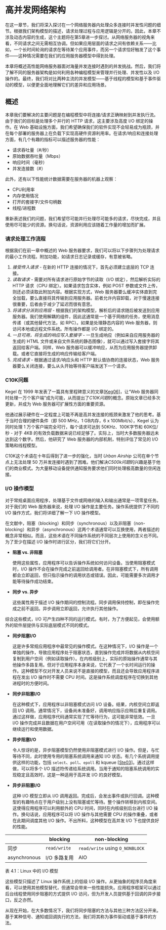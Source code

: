 # 高并发网络架构

在这一章节，我们将深入探讨在一个网络服务器内处理众多连接时并发性问题的细节。根据我们架构模型的描述，请求处理过程与应用逻辑是分开的。因此，本章不涉及动态内容的生成，这个主题将在第5章进一步探讨。从网络服务器的视角来看，不同请求之间无需相互协调。但如果应用层面的请求之间有依赖关系——比如，一个长时间轮询的请求在等待某个应用事件，而另一个请求恰好触发了这个事件——这种情况需要在我们的应用服务器模型中得到处理。

本章将概述高性能网络服务器面对海量并发连接时遇到的并发挑战。然后，我们将了解不同的服务器架构是如何利用各种编程模型来管理并行处理、并发性以及 I/O 操作的。最终，我们将对比两种主流的并发模型——基于线程的模型和基于事件驱动的模型，以便更全面地理解它们的差异和应用场景。

## 概述

本章我们要解决的主要问题是在编程模型中将连接/请求正确映射到并发执行流。由于我们的目标是处理多个并行的 HTTP 请求，这主要涉及高度 I/O 绑定的操作。在 Web 基础设施方面，我们希望确保我们的软件实现不会轻易成为瓶颈，并在每个部署的服务器上在负载下实现高硬件资源利用率。在请求/响应和连接处理方面，有几个有趣的指标可以描述服务器的性能：

- 请求吞吐量（#/秒）
- 原始数据吞吐量（Mbps）
- 响应时间（毫秒）
- 并发连接数（#）

此外，还有以下性能统计数据需要在服务器的机器上观察：

- CPU利用率
- 内存使用情况
- 打开的套接字/文件句柄数
- 线程/进程数

重新表述我们的问题，我们希望尽可能并行处理尽可能多的请求，尽快完成，并且使用尽可能少的资源。换句话说，资源利用应该随着工作量的增加而扩展。

### 请求处理工作流程

根据我们在前一章中概述的 Web 服务器要求，我们可以将以下步骤列为处理请求的最小工作流程。附加功能，如请求日志记录或缓存，有意被省略。

1. *接受传入请求* - 在新的 HTTP 连接的情况下，首先必须建立底层的 TCP 连接。
2. *读取请求* - 需要对所有请求进行原始字节的读取（I/O 绑定），然后解析实际的 HTTP 请求（CPU 绑定）。如果请求包含实体，例如 POST 参数或文件上传，则还必须读取此附加内容。根据实现方式，Web 服务器要么缓冲实体直到完全加载，要么直接将其传输到应用服务器。前者允许内容卸载，对于慢速连接很重要，后者由于减少了延迟而很有意思。
3. *将请求分派到应用层* - 根据我们的架构模型，解析后的请求随后被发送到应用服务器。我们使用解耦的组件，因此这通常是一个基于网络的任务，使用消息传递（或其他替代方法，如 RPC）。如果是处理静态内容的 Web 服务器，则访问本地或远程文件系统。所有操作都是 I/O 绑定的。
4. *一旦可用，将生成的响应写入套接字* - 一旦生成响应（例如来自应用服务器的生成的 HTML 文件或来自文件系统的静态图像），就可以通过写入套接字将其返回给客户端。同样，Web 服务器可以缓冲响应，从而为应用服务器提供卸载。或者它直接将生成的响应传输给客户端。
5. *完成请求* - 根据通过请求/响应头和 HTTP 默认值协商的连接状态，Web 服务器要么关闭连接，要么从头开始等待客户端发送下一个请求。

### C10K问题

Kegel 在 1999 年发表了一篇具有里程碑意义的文章[[Keg06](https://berb.github.io/diploma-thesis/community/0_bibliography.html#Kegel2006)]，让“Web 服务器同时处理一万个客户端”成为可能，从而提出了*C10K问题*的概念。原始文章已经多次更新，并成为 Web 服务器可扩展性方面的重要资源。

他通过展示硬件在一定程度上可能不再是高并发连接的瓶颈来激发了他的思考。基于当时合理的硬件条件（即 500 MHz，1 GB内存，6 x 100Mbit/s），Kegel 认为同时处理 1 万个客户端完全可行，每个请求可达到 50KHz、100K字节和 60K位/秒 - 对于 4KB 的有效负载数据来说已经足够了。实际上，当时大多数服务器远未达到这个数字。然后，他研究了 Web 服务器的内部机制，特别评估了常见的 I/O 策略和线程模型。

C10K这个术语在十年后得到了进一步的强化，当时 *Urban Airship* 公司在单个节点上无法处理 50 万并发连接时遇到了困难。他们解决*C500k问题*的兴趣是基于他们的商业模式。为大量移动设备提供通知服务要求他们同时处理极高数量的空闲连接。

### I/O 操作模型

对于常规桌面应用程序，处理基于文件或网络的输入和输出通常是一项零星任务。对于我们的 Web 服务器来说，处理 I/O 操作是主要任务。操作系统提供了不同的 I/O 操作方式，我们将详细了解一下 I/O 操作模型。

在文献中，阻塞（blocking）和同步（synchronous）以及非阻塞（non-blocking）和异步（asynchronous）这两个术语通常可以互换使用，两者描述的概念非常相似。而且，这些术语在不同操作系统的不同层次上使用的含义也不同。为了至少在描述 I/O 操作时进行区分，我们将它们分开。

- **阻塞 vs. 非阻塞**

  使用这些属性，应用程序可以告诉操作系统如何访问设备。当使用阻塞模式时，I/O 操作不会在操作完成之前返回给调用者。在非阻塞模式下，所有调用都会立即返回，但只指示操作的调用状态或错误。因此，可能需要多次调用才能等待操作成功结束。

- **同步 vs. 异步**

  这些属性用于描述 I/O 操作期间的控制流程。同步调用保持控制，即在操作完成之前不返回。异步调用立即返回，允许执行其他操作。

综合这些模式，I/O 可产生四种不同的运行模式。有时，为了方便起见，会使用额外的软件层提供与实际底层模式不同的模式。

- **同步阻塞I/O**

  这是许多常规应用程序中最常见的操作模式。在这种情况下，I/O 操作是一个单独的操作，导致应用程序处于阻塞状态，直到操作完成并将数据从内核空间复制到用户空间（例如读取操作）。在内核级别上，实际的原始操作通常与其他操作多路复用。但对于应用程序本身来说，它代表了一个长时间运行的操作。这种模型不仅对开发人员来说不是直接的模型，而且还会导致应用程序进程在发出 I/O 操作时不需要 CPU 时间。这是操作系统调度程序在切换到其他进程时的方便时间。

- **同步非阻塞I/O**

  在这种模式下，应用程序以非阻塞模式访问 I/O 设备。结果，内核空间立即返回 I/O 调用。通常情况下，设备尚未准备好，调用响应指示应稍后重复调用。通过这样做，应用程序代码通常实现了忙等待行为，这可能非常低效。一旦 I/O 操作完成并且数据在用户空间可用（在读取操作的情况下），应用程序可以继续运行和使用数据。

- **异步阻塞I/O**

  令人惊讶的是，异步阻塞模型仍然使用非阻塞模式进行 I/O 操作。但是，与忙等待不同，此时使用专用的阻塞系统调用来通知 I/O 状态。有几个系统调用提供这样的功能，包括 `select`、`poll`、`epoll` 和 kqueue [[Ste03](https://berb.github.io/diploma-thesis/community/0_bibliography.html#Stevens2003)]。通过这样做，可以将多个 I/O 描述符传递给系统调用。当用于通知的阻塞系统调用的实现稳定且高效时，这是一种适用于高并发 I/O 的良好模型。

- **异步非阻塞I/O**

  这种 I/O 模型立即从 I/O 调用返回。完成后，会发出事件或执行回调。这种模型的有趣特点在于用户级别上没有阻塞或忙等待。整个操作转移到内核空间。这使得应用程序可以利用额外的 CPU 时间，同时在内核级别后台进行 I/O 操作。换句话说，应用程序可以将 I/O 操作与其他需要 CPU 的操作重叠，或者在此期间调度其他 I/O 操作。不出所料，这种模型在高并发 I/O 下也提供良好的性能。

|              | blocking     | non-blocking                    |
| ------------ | ------------ | ------------------------------- |
| 同步         | `read/write` | `read/write` using `O_NONBLOCK` |
| asynchronous | I/O 多路复用 | AIO                             |

表 4.1：Linux 中的 I/O 模型

这些模型只描述了 Linux 操作系统上的低级 I/O 操作。从更抽象的程序员角度来看，可以使用其他模型替代，但通常会带来一些性能损失。应用程序框架可以通过后台线程使用同步阻塞的方式提供 I/O 访问，但为开发人员提供基于回调的异步接口，反之亦然。

从现在开始，在大多数情况下，我们将同步阻塞的方法与其他三种方法区分开来。基于某种信号、通知或回调执行的方法，我们将其称为事件驱动或基于事件的方法。